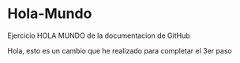 # Hola-Mundo
Ejercicio HOLA MUNDO de la documentacion de GitHub

Hola, esto es un cambio que he realizado para completar el 3er paso
